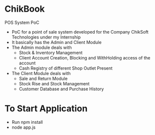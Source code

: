 # ChikBook
POS System PoC
* PoC for a point of sale system developed for the Company ChikSoft Technologies under my Internship
* It basically has the Admin and Client Module
* The Admin module deals with 
    - Stock & Inventory Management 
    - Client Account Creation, Blocking and WithHolding access of the account
    - Cash Registry of different Shop Outlet Present
* The Client Module deals with
    - Sale and Return Module
    - Stock Rise and Stock Management
    - Customer Database and Purchase History
    
# To Start Application
  - Run npm install
  - node app.js

